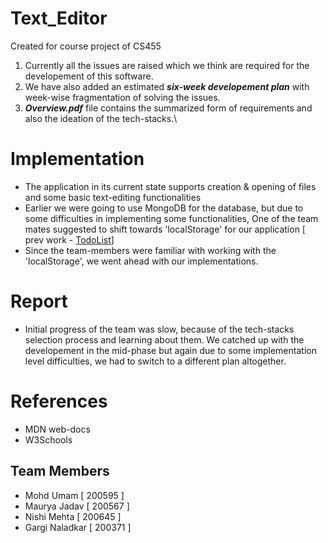 # Text_Editor
Created for course project of CS455

1. Currently all the issues are raised which we think are required for the developement of this software.
2. We have also added an estimated _**six-week developement plan**_ with week-wise fragmentation of solving the issues.
3. _**Overview.pdf**_ file contains the summarized form of requirements and also the ideation of the tech-stacks.\

# Implementation
- The application in its current state supports creation & opening of files and some basic text-editing functionalities
- Earlier we were going to use MongoDB for the database, but due to some difficulties in implementing some functionalities, One of the team mates suggested to shift towards 'localStorage' for our application [ prev work - [TodoList](https://umam27.github.io/to-do-list/)]
- Since the team-members were familiar with working with the 'localStorage', we went ahead with our implementations.

# Report
- Initial progress of the team was slow, because of the tech-stacks selection process and learning about them. We catched up with the developement in the mid-phase but again due to some implementation level difficulties, we had to switch to a different plan altogether.

# References
- MDN web-docs
- W3Schools

## Team Members
* Mohd Umam [ 200595 ]
* Maurya Jadav [ 200567 ]
* Nishi Mehta [ 200645 ]
* Gargi Naladkar [ 200371 ]

